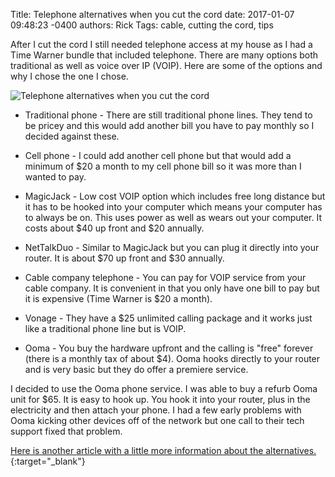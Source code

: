 Title: Telephone alternatives when you cut the cord
date: 2017-01-07 09:48:23 -0400
authors: Rick
Tags: cable, cutting the cord, tips

After I cut the cord I still needed telephone access at my house as I had a Time Warner bundle that included telephone. There are many options both traditional as well as voice over IP (VOIP). Here are some of the options and why I chose the one I chose.
<!-- PELICAN_END_SUMMARY -->

<img src="../../images/blog/telephone-alternatives-when-you-cut-the-cord/telephone-booth-768610_1280_350.jpg" alt="Telephone alternatives when you cut the cord" class="image-responsive image-center" markdown=1>

* Traditional phone - There are still traditional phone lines. They tend to be pricey and this would add another bill you have to pay monthly so I decided against these.

* Cell phone - I could add another cell phone but that would add a minimum of $20 a month to my cell phone bill so it was more than I wanted to pay.

* MagicJack - Low cost VOIP option which includes free long distance but it has to be hooked into your computer which means your computer has to always be on. This uses power as well as wears out your computer. It costs about $40 up front and $20 annually.

* NetTalkDuo - Similar to MagicJack but you can plug it directly into your router. It is about $70 up front and $30 annually.

* Cable company telephone - You can pay for VOIP service from your cable company. It is convenient in that you only have one bill to pay but it is expensive (Time Warner is $20 a month).

* Vonage - They have a $25 unlimited calling package and it works just like a traditional phone line but is VOIP.

* Ooma - You buy the hardware upfront and the calling is "free" forever (there is a monthly tax of about $4). Ooma hooks directly to your router and is very basic but they do offer a premiere service.

I decided to use the Ooma phone service. I was able to buy a refurb Ooma unit for $65. It is easy to hook up. You hook it into your router, plus in the electricity and then attach your phone. I had a few early problems with Ooma kicking other devices off of the network but one call to their tech support fixed that problem.

[Here is another article with a little more information about the alternatives.](http://www.pcworld.com/article/205601/landline_phone_alternatives.html){:target="_blank"}